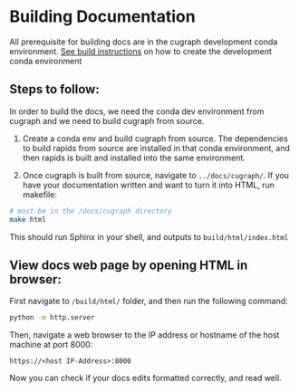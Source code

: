 # Building Documentation

All prerequisite for building docs are in the cugraph development conda environment.
[See build instructions](../../SOURCEBUILD.md) on how to create the development conda environment

## Steps to follow:

In order to build the docs, we need the conda dev environment from cugraph and we need to build cugraph from source.

1. Create a conda env and build cugraph from source. The dependencies to build rapids from source are installed in that conda environment, and then rapids is built and installed into the same environment.

2. Once cugraph is built from source, navigate to `../docs/cugraph/`. If you have your documentation written and want to turn it into HTML, run makefile:


```bash
# most be in the /docs/cugraph directory
make html
```

This should run Sphinx in your shell, and outputs to `build/html/index.html`


## View docs web page by opening HTML in browser:

First navigate to `/build/html/` folder, and then run the following command:

```bash
python -m http.server
```
Then, navigate a web browser to the IP address or hostname of the host machine at port 8000:

```
https://<host IP-Address>:8000
```
Now you can check if your docs edits formatted correctly, and read well.
